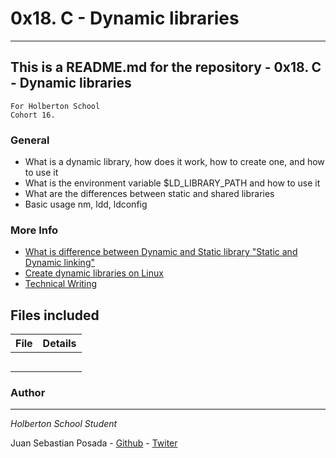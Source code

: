 # 0x18. C - Dynamic libraries
***
## This is a README.md for the repository - 0x18. C - Dynamic libraries
```
For Holberton School
Cohort 16.
```
### General
* What is a dynamic library, how does it work, how to create one, and how to use it
* What is the environment variable $LD_LIBRARY_PATH and how to use it
* What are the differences between static and shared libraries
* Basic usage nm, ldd, ldconfig

### More Info
* [What is difference between Dynamic and Static library "Static and Dynamic linking"](https://www.youtube.com/watch?v=eW5he5uFBNM)
* [Create dynamic libraries on Linux](https://students-support.hbtn.io/hc/en-us/articles/360023750254)
* [Technical Writing](https://medium.com/@The_Mad_Zaafa/creating-and-using-dynamic-libraries-c-a9d344822ed0#:~:text=To%20create%20a%20dynamic%20library%20in%20Linux%2C%20simply%20type%20the,o%20for%20each%20source%20file%20.)

## Files included

| File                 | Details                                    |
|--------------------- | ------------------------------------------ |
| [](./a) |            |
| [](./b) |	                            |
| [](./c) |					             |
| [](./)  |									     |
| [](./)  |											     |

### Author
***
*Holberton School Student*

Juan Sebastian Posada  - [Github](https://github.com/Juansepo13) - [Twiter](https://twitter.com/@JuanSeb35904130)
